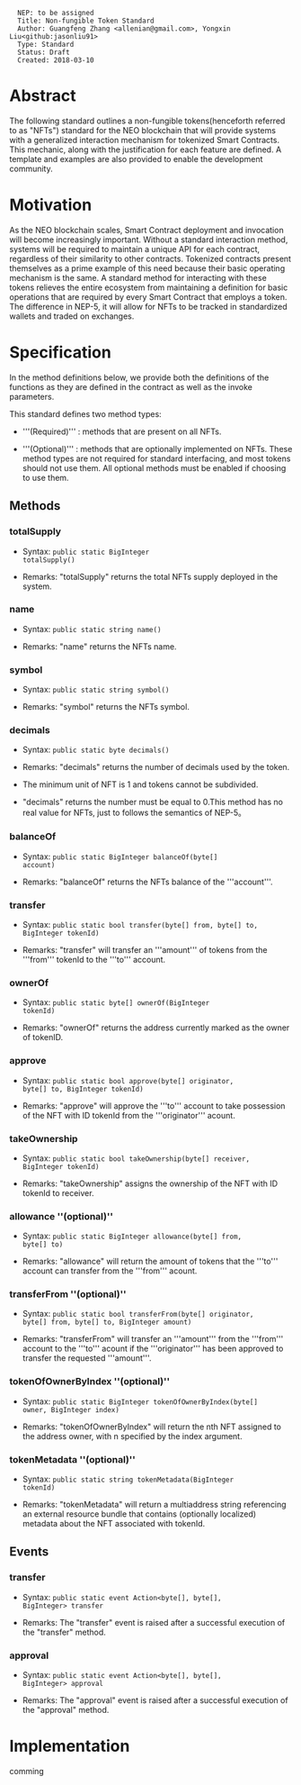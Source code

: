 
```
  NEP: to be assigned
  Title: Non-fungible Token Standard
  Author: Guangfeng Zhang <allenian@gmail.com>, Yongxin Liu<github:jasonliu91>
  Type: Standard
  Status: Draft
  Created: 2018-03-10
```


# Abstract

The following standard outlines a non-fungible tokens(henceforth referred to as "NFTs") standard for the NEO blockchain that will provide systems with a generalized interaction mechanism for tokenized Smart Contracts.  This mechanic, along with the justification for each feature are defined.  A template and examples are also provided to enable the development community.

# Motivation

As the NEO blockchain scales, Smart Contract deployment and invocation will become increasingly important.  Without a standard interaction method, systems will be required to maintain a unique API for each contract, regardless of their similarity to other contracts.  Tokenized contracts present themselves as a prime example of this need because their basic operating mechanism is the same.  A standard method for interacting with these tokens relieves the entire ecosystem from maintaining a definition for basic operations that are required by every Smart Contract that employs a token. The difference in NEP-5, it will allow for NFTs to be tracked in standardized wallets and traded on exchanges.

# Specification

In the method definitions below, we provide both the definitions of the functions as they are defined in the contract as well as the invoke parameters.

This standard defines two method types:

* '''(Required)''' : methods that are present on all NFTs.

* '''(Optional)''' : methods that are optionally implemented on NFTs. These method types are not required for standard interfacing, and most tokens should not use them. All optional methods must be enabled if choosing to use them.

## Methods

### totalSupply

* Syntax: <code>public static BigInteger totalSupply()</code>

* Remarks: "totalSupply" returns the total NFTs supply deployed in the system.

### name

* Syntax: <code>public static string name()</code>

* Remarks: "name" returns the NFTs name.


### symbol

* Syntax: <code>public static string symbol()</code>

* Remarks: "symbol" returns the NFTs symbol.

### decimals

* Syntax: <code>public static byte decimals()</code>

* Remarks: "decimals" returns the number of decimals used by the token.
* The minimum unit of NFT is 1 and tokens cannot be subdivided.
* "decimals" returns the number must be equal to 0.This method has no real value for NFTs, just to follows the semantics of NEP-5。

### balanceOf

* Syntax: <code>public static BigInteger balanceOf(byte[] account)</code>

* Remarks: "balanceOf" returns the NFTs balance of the '''account'''.

### transfer

* Syntax: <code>public static bool transfer(byte[] from, byte[] to, BigInteger tokenId)</code>

* Remarks: "transfer" will transfer an '''amount''' of tokens from the '''from''' tokenId to the '''to''' account.

### ownerOf

* Syntax: <code>public static byte[] ownerOf(BigInteger tokenId)</code>

* Remarks: "ownerOf" returns the address currently marked as the owner of tokenID.

### approve

* Syntax: <code>public static bool approve(byte[] originator, byte[] to, BigInteger tokenId)</code>

* Remarks: "approve" will approve the '''to''' account to take possession of the NFT with ID tokenId from the '''originator''' acount. 

### takeOwnership

* Syntax: <code>public static bool takeOwnership(byte[] receiver, BigInteger tokenId)</code>

* Remarks: "takeOwnership" assigns the ownership of the NFT with ID tokenId to receiver. 


### allowance ''(optional)''

* Syntax: <code>public static BigInteger allowance(byte[] from, byte[] to)</code>

* Remarks: "allowance" will return the amount of tokens that the '''to''' account can transfer from the '''from''' acount.

### transferFrom ''(optional)''

* Syntax: <code>public static bool transferFrom(byte[] originator, byte[] from, byte[] to, BigInteger amount)</code>

* Remarks: "transferFrom" will transfer an '''amount''' from the '''from''' account to the '''to''' acount if the '''originator''' has been approved to transfer the requested '''amount'''.

### tokenOfOwnerByIndex ''(optional)''

* Syntax: <code>public static BigInteger tokenOfOwnerByIndex(byte[] owner, BigInteger index)</code>

* Remarks: "tokenOfOwnerByIndex" will return the nth NFT assigned to the address owner, with n specified by the index argument.

### tokenMetadata ''(optional)''

* Syntax: <code>public static string tokenMetadata(BigInteger tokenId)</code>

* Remarks: "tokenMetadata" will return a multiaddress string referencing an external resource bundle that contains (optionally localized) metadata about the NFT associated with tokenId. 

## Events

### transfer

* Syntax: <code>public static event Action<byte[], byte[], BigInteger> transfer</code>

* Remarks: The "transfer" event is raised after a successful execution of the "transfer" method.

### approval

* Syntax: <code>public static event Action<byte[], byte[], BigInteger> approval</code>

* Remarks: The "approval" event is raised after a successful execution of the "approval" method.

# Implementation

comming